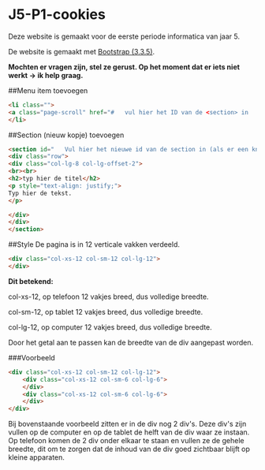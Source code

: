 # J5-P1-cookies
Deze website is gemaakt voor de eerste periode informatica van jaar 5.

De website is gemaakt met [Bootstrap (3.3.5)](https://getbootstrap.com).

**Mochten er vragen zijn, stel ze gerust.
Op het moment dat er iets niet werkt -> ik help graag.**

##Menu item toevoegen
```html
<li class="">  
<a class="page-scroll" href="#   vul hier het ID van de <section> in   " style="color: #FFFFFF">   Vul hier in wat er in de menu balk als naam moet staan.   </a> 
</li>
   ```
##Section (nieuw kopje) toevoegen
```html
<section id="   Vul hier het nieuwe id van de section in (als er een knop in de navigatiebalk staat die naar dezze section verwijst moet het id ook daar worden ingevuld   " class="container content-section">
<div class="row">
<div class="col-lg-8 col-lg-offset-2">
<br><br>
<h2>typ hier de titel</h2>
<p style="text-align: justify;">
Typ hier de tekst.
</p>

</div>
</div>
</section>
```

##Style
De pagina is in 12 verticale vakken verdeeld.
```html
<div class="col-xs-12 col-sm-12 col-lg-12">
</div>
```
**Dit betekend:**

col-xs-12, op telefoon 12 vakjes breed, dus volledige breedte.

col-sm-12, op tablet 12 vakjes breed, dus volledige breedte.

col-lg-12, op computer 12 vakjes breed, dus volledige breedte.

Door het getal aan te passen kan de breedte van de div aangepast worden. 


###Voorbeeld
```html
<div class="col-xs-12 col-sm-12 col-lg-12">
    <div class="col-xs-12 col-sm-6 col-lg-6">
    </div>
    <div class="col-xs-12 col-sm-6 col-lg-6">
    </div>
</div>
```
Bij bovenstaande voorbeeld zitten er in de div nog 2 div's. Deze div's zijn vullen op de computer en op de tablet de helft van de div waar ze instaan. Op telefoon komen de 2 div onder elkaar te staan en vullen ze de gehele breedte, dit om te zorgen dat de inhoud van de div goed zichtbaar blijft op kleine apparaten.
